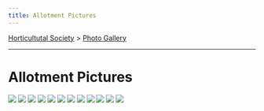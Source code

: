 ```yaml
---
title: Allotment Pictures
---
```




[Horticultutal Society](/horticultural-society) > [Photo Gallery](/horticultural-society/PhotoGallery)

----

#  Allotment Pictures


![](https://lh3.googleusercontent.com/pw/ACtC-3e39Xvg8Y_XbModC0YcwQRrO_2gMPUAQ-_vHrdg5P3C8RjSlz0m89zL8aqSy6z0lfkAEVsnUTeivHfb1WbkEkVQMDkbNMtffa1PYrVl7Hw6QfraHZUBVV32ZyZhzdnVH9P3J2TM_SUdVQ95tmvb83P3=w926-h426-no?authuser=0)
![](https://lh3.googleusercontent.com/pw/ACtC-3eE-OzWFpERGMSROhuk8mKpUbU5j98ZZebfkfzYrwSc99WHHsIpTzwME2L_rg8-CMcyl0_FN6gWefVAB2PNfN74tcw4SvX7idYe1eJVXeE2xGcZiJqViP5PPEQWPsq7N-znQ2d_WIG9aKeosCzU3DoL=w893-h564-no?authuser=0)
![](https://lh3.googleusercontent.com/pw/ACtC-3fsf0MScT1rfctOVSrpUh1oOag81klLUsX8O5F18MUmH71n8bdYNqAbwrQBBFbkof_4ZDSFdWr5UjqbIpf7daq-fzQa4PNucNqvBLRa2V8HdmSDr4sbSRBDJasp02wJuE6y6YJx0g3mFnl2fhXQdHCX=w904-h592-no?authuser=0)
![](https://lh3.googleusercontent.com/pw/ACtC-3eaHS437ElQZr65Zt2RzVQEtzzBfFmnEfxDLraUvf-_TgtJAZUYqqAPLJxADt3_EgCZPXZKrlwZEjQjKnTSj3XJr3VnfdwanDjDBHkG_m3_Mb5xG1sEDf_WckW8gYJoX-NNiI54EmB2udOXKClbcN2r=w779-h605-no?authuser=0)
![](https://lh3.googleusercontent.com/pw/ACtC-3ezWgCV8CaRsSY_RphxSVzRr4DKosgVYpggU6HAyyZQqJHq_5bpYT9l-TXNc7flTDAqUK8CD46xI1VCQOTvNWlU9vevD9MGTqMWKX3dd0cChPbuqYc9Mg-L-GtORvEW6c1rDOAzmbdHox7KPsUjojGG=w893-h620-no?authuser=0)
![](https://lh3.googleusercontent.com/pw/ACtC-3fm7xpP1tmEphV-l5nwosnYn5QjgO6UgI9M03-UGDUdH23L7bFDQTlJdWqbMdr91_SG4-sHduR9jiw8PiNQxUX2YgI2NZpRJ1kXBGegi48JRkhfN0HBksgrD9GfBOeJUCSZFERiIrmUslsD4_UZjoHL=w896-h535-no?authuser=0)
![](https://lh3.googleusercontent.com/pw/ACtC-3cDaDjwZfGN97yUW7OmaXIHqDe63_H84nxsRtGAhhaJrcwpNi0nFJtjRgtDmBxQMOrqRkU6YP3mLtwg7ZTnLu3T4yegIjXzZ0KcRs149ugyNt7Ujxi3_jlyJdenYOHadJuxhkiXCRC5h-5VWS-qQfCx=w928-h614-no?authuser=0)
![](https://lh3.googleusercontent.com/pw/ACtC-3dsep7mvHTqYBQu7zkWnCFWS-c19a-H1gd4EGxRRyRZPYT9Z2SpDzTdAReXp8suLrGKma6rYzCdcAqdKpBEUqc5SaN-MeHdO1dN4DdV_4FZU-Npy0FYhYhB8Ss2xXw7jnVldq__PvY9cJoMpmFE3g1N=w925-h602-no?authuser=0)
![](https://lh3.googleusercontent.com/pw/ACtC-3cMukbq5NaUzmXE4LsdiUTLETDIDV1QuCwJjxwJMv8pwIkpRE9VDKo1m21jK7xJiR_zSZN0X9sFe_P7i1Dtb76NmxjJR3FhA4W6y0fDr8pnRpFug0UE57ZxIwWwXJ-Q0Wk4J1MQXwbjbY73tgyjwkbi=w919-h618-no?authuser=0)
![](https://lh3.googleusercontent.com/pw/ACtC-3e1gKUS6mcvhGWgel40wrKAK2f8ZpRjuhT1P3ut5-CaHKHWc5uCLFGlKriMsu0xP4YNt4fO2oBpQ5mBqaYBpMhoRm9es5bQt28UuRboGuAb1lKsFDaplEIptf-NSattrzgz-ODxLAlc8KHakpFq2s2R=w844-h454-no?authuser=0)
![](https://lh3.googleusercontent.com/pw/ACtC-3c2Y_F-eGqpFFHN-lsTtvFijHXh3jiyytkNFEP3HyLrresTTE6RCZnM3et2VVEVCIrpbmW7TsAK-2nVL6kddLaYxJpQyfAUFwyPn2i6_luqyH4gzUijkzWOe9DmPEXMBfCvZhPX38uUx1VxZbvoYQ_D=w381-h620-no?authuser=0)
![](https://lh3.googleusercontent.com/pw/ACtC-3ciY5SJQI8aNUVqSx59IkUSFvXW8s1r5J0IDGjH_Bd-5y98CDZEqpZDdU_GCB_G2_DXHhgRW56K9rCe66ebvL-N5mg1UvRQqXeKVKWuvlXxGc5anIzx2ep7li4S_M9u6J-QfXn1xR61NXLvRTwsILCb=w549-h438-no?authuser=0)
